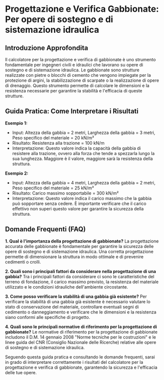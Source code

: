 # Progettazione e Verifica Gabbionate: Per opere di sostegno e di sistemazione idraulica

## Introduzione Approfondita
Il calcolatore per la progettazione e verifica di gabbionate è uno strumento fondamentale per ingegneri civili e idraulici che lavorano su opere di sostegno e di sistemazione idraulica. Le gabbionate sono strutture realizzate con pietre o blocchi di cemento che vengono impiegate per la protezione di argini, la stabilizzazione di scarpate o la realizzazione di opere di drenaggio. Questo strumento permette di calcolare le dimensioni e la resistenza necessarie per garantire la stabilità e l'efficacia di queste strutture.

## Guida Pratica: Come Interpretare i Risultati

**Esempio 1:**
- Input: Altezza della gabbia = 2 metri, Larghezza della gabbia = 3 metri, Peso specifico del materiale = 20 kN/m³
- Risultato: Resistenza alla trazione = 100 kN/m
- Interpretazione: Questo valore indica la capacità della gabbia di resistere alla trazione, ovvero alla forza che tende a spezzarla lungo la sua lunghezza. Maggiore è il valore, maggiore sarà la resistenza della struttura.

**Esempio 2:**
- Input: Altezza della gabbia = 4 metri, Larghezza della gabbia = 2 metri, Peso specifico del materiale = 25 kN/m³
- Risultato: Carico massimo sopportabile = 300 kN/m²
- Interpretazione: Questo valore indica il carico massimo che la gabbia può sopportare senza cedere. È importante verificare che il carico effettivo non superi questo valore per garantire la sicurezza della struttura.

## Domande Frequenti (FAQ)

**1. Qual è l'importanza della progettazione di gabbionate?**
La progettazione accurata delle gabbionate è fondamentale per garantire la sicurezza delle opere di sostegno e di sistemazione idraulica. Una corretta progettazione permette di dimensionare la struttura in modo ottimale e di prevenire cedimenti o crolli.

**2. Quali sono i principali fattori da considerare nella progettazione di una gabbia?**
Tra i principali fattori da considerare ci sono le caratteristiche del terreno di fondazione, il carico massimo previsto, la resistenza del materiale utilizzato e le condizioni idrauliche dell'ambiente circostante.

**3. Come posso verificare la stabilità di una gabbia già esistente?**
Per verificare la stabilità di una gabbia già esistente è necessario valutare lo stato di conservazione del materiale, controllare eventuali segni di cedimento o danneggiamento e verificare che le dimensioni e la resistenza siano conformi alle specifiche di progetto.

**4. Quali sono le principali normative di riferimento per la progettazione di gabbionate?**
Le normative di riferimento per la progettazione di gabbionate includono il D.M. 14 gennaio 2008 "Norme tecniche per le costruzioni" e le linee guida del CNR (Consiglio Nazionale delle Ricerche) relative alle opere di sostegno e di sistemazione idraulica.

Seguendo questa guida pratica e consultando le domande frequenti, sarai in grado di interpretare correttamente i risultati del calcolatore per la progettazione e verifica di gabbionate, garantendo la sicurezza e l'efficacia delle tue opere.